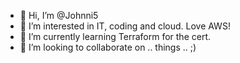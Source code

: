 - 👋 Hi, I’m @Johnni5
- 👀 I’m interested in IT, coding and cloud. Love AWS!
- 🌱 I’m currently learning Terraform for the cert.
- 💞️ I’m looking to collaborate on .. things .. ;)

<!---
Johnni5/Johnni5 is a ✨ special ✨ repository because its `README.md` (this file) appears on your GitHub profile.
You can click the Preview link to take a look at your changes.
--->
